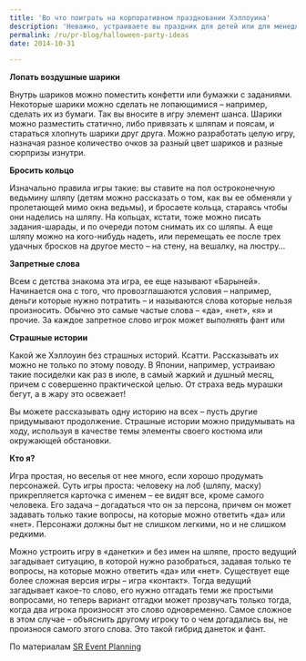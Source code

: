 ```yaml
---
title: 'Во что поиграть на корпоративном праздновании Хэллоуина'
description: 'Неважно, устраиваете вы праздник для детей или для менеджеров среднего звена, или для ваших клиентов – развлекаться любят все. А развлечение на любом празднике обязательно должно быть красочным, вовлекать какую-то физическую активность, и конечно, в Хэллоуин, быть немножко пугающим.'
permalink: /ru/pr-blog/halloween-party-ideas
date: 2014-10-31

---
```


<strong>Лопать воздушные шарики</strong>

Внутрь шариков можно поместить конфетти или бумажки с заданиями. Некоторые шарики можно сделать не лопающимися – например, сделать их из бумаги. Так вы вносите в игру элемент шанса. Шарики можно разместить статично, либо привязать к шляпам и поясам, и стараться хлопнуть шарики друг друга. Можно разработать целую игру, назначая разное количество очков за разный цвет шариков и разные сюрпризы изнутри.

<strong>Бросить кольцо</strong>

Изначально правила игры такие: вы ставите на пол остроконечную ведьмину шляпу (детям можно рассказать о том, как вы ее обменяли у пролетающей мимо окна ведьмы), и бросаете кольца, стараясь чтобы они наделись на шляпу. На кольцах, кстати, тоже можно писать задания-шарады, и по очереди потом снимать их со шляпы. А еще шляпу можно на кого-нибудь надеть, или перемещать ее после трех удачных бросков на другое место – на стену, на вешалку, на люстру…

<strong>Запретные слова</strong>

Всем с детства знакома эта игра, ее еще называют «Барыней». Начинается она с того, что провозглашаются условия – например, деньги которые нужно потратить – и называются слова которые нельзя произносить. Обычно это самые частые слова – «да», «нет», «я» и прочие. За каждое запретное слово игрок может выполнять фант или

<strong>Страшные истории</strong>

Какой же Хэллоуин без страшных историй. Ксатти. Рассказывать их можно не только по этому поводу. В Японии, например, устраиваю такие посиделки как раз в июле, в самый жаркий и душный месяц, причем с совершенно практической целью. От страха ведь мурашки бегут, а в жару это освежает!

Вы можете рассказывать одну историю на всех – пусть другие придумывают продолжение. Страшные истории можно придумывать на ходу, используя в качестве темы элементы своего костюма или окружающей обстановки.

<strong>Кто я?</strong>

Игра  простая, но веселья от нее много, если хорошо продумать персонажей. Суть игры проста: человеку на лоб (шляпу, маску) прикрепляется карточка с именем – ее видят все, кроме самого человека. Его задача – догадаться что он за персона, причем он может задавать только такие вопросы, на которые можно ответить «да» или «нет». Персонажи должны быт не слишком легкими, но и не слишком редкими.

Можно устроить игру в «данетки» и без имен на шляпе, просто ведущий загадывает ситуацию, в которой нужно разобраться, задавая только те вопросы, на которые можно ответить «да» или «нет». Существует еще более сложная версия игры – игра «контакт». Тогда ведущий загадывает какое-то слово, его нужно отгадать теми же простыми вопросами, но теперь вариант отгадки может прозвучать только тогда, когда два игрока произносят это слово одновременно. Самое сложное в этом случае – объяснить другому игроку то о чем догадались вы, не произнося самого этого слова.  Это такой гибрид данеток и фант.

По материалам <a href="https://sreventplanning.com/blog/10-best-halloween-games-of-the-year/">SR Event Planning </a>

